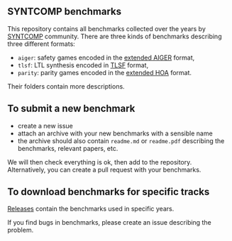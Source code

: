 ## SYNTCOMP benchmarks

This repository contains all benchmarks collected over the years by [SYNTCOMP](http://www.syntcomp.org/) community.
There are three kinds of benchmarks describing three different formats:

- `aiger`: safety games encoded in the [extended AIGER](https://arxiv.org/pdf/1405.5793.pdf) format,
- `tlsf`: LTL synthesis encoded in [TLSF](https://arxiv.org/pdf/1604.02284.pdf) format,
- `parity`: parity games encoded in the [extended HOA](https://arxiv.org/pdf/1912.05793.pdf) format.

Their folders contain more descriptions.

## To submit a new benchmark

- create a new issue
- attach an archive with your new benchmarks with a sensible name
- the archive should also contain `readme.md` or `readme.pdf`
  describing the benchmarks, relevant papers, etc.

We will then check everything is ok, then add to the repository.
Alternatively, you can create a pull request with your benchmarks.

## To download benchmarks for specific tracks

[Releases](https://github.com/5nizza/syntcomp_benchmarks/releases) contain the benchmarks used in specific years.

If you find bugs in benchmarks, please create an issue describing the problem.

<!--# Related repositories

- This repository by XXX collects the smallest models realising the benchmarks.
- This repository contains useful tools for X and Y.
- This repository contains Z and Q.
- [syfco](https://github.com/reactive-systems/syfco)
-->

